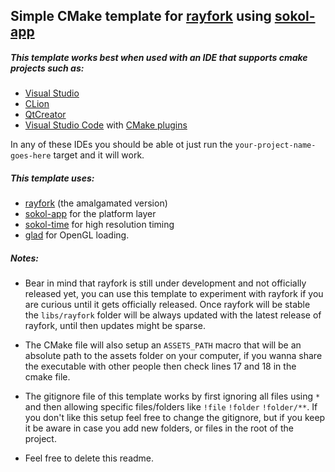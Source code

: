 ## Simple CMake template for [rayfork][rayfork-link] using [sokol-app][sokol-app-link]

##### This template works best when used with an IDE that supports cmake projects such as:
- [Visual Studio][visual-studio-link]
- [CLion][clion-link]
- [QtCreator][qtcreator-link]
- [Visual Studio Code][vscode-link] with [CMake plugins][vscode-cmake-plugins]

In any of these IDEs you should be able ot just run the `your-project-name-goes-here` target and it will work.

##### This template uses: 
- [rayfork][rayfork-link] (the amalgamated version) 
- [sokol-app][sokol-app-link] for the platform layer 
- [sokol-time][sokol-time-link] for high resolution timing
- [glad][glad-link] for OpenGL loading.

##### Notes:
- Bear in mind that rayfork is still under development and not officially released yet, you can use this template to experiment with rayfork if you are curious until it gets officially released. Once rayfork will be stable the `libs/rayfork` folder will be always updated with the latest release of rayfork, until then updates might be sparse.

- The CMake file will also setup an `ASSETS_PATH` macro that will be an absolute path to the assets folder on your computer, if you wanna share the executable with other people then check lines 17 and 18 in the cmake file.

- The gitignore file of this template works by first ignoring all files using `*` and then allowing specific files/folders like `!file` `!folder` `!folder/**`. If you don't like this setup feel free to change the gitignore, but if you keep it be aware in case you add new folders, or files in the root of the project. 

- Feel free to delete this readme.

<!-- Links -->
[rayfork-link]:    https://github.com/SasLuca/rayfork/tree/rayfork-0.9
[sokol-app-link]:  https://github.com/floooh/sokol/blob/master/sokol_app.h
[sokol-time-link]: https://github.com/floooh/sokol/blob/master/sokol_time.h
[glad-link]:       https://glad.dav1d.de/

[visual-studio-link]:   https://visualstudio.microsoft.com/vs/
[vscode-link]:          https://code.visualstudio.com/
[qtcreator-link]:       https://www.qt.io/product/development-tools
[clion-link]:           https://www.jetbrains.com/clion/
[vscode-cmake-plugins]: https://marketplace.visualstudio.com/items?itemName=ms-vscode.cmake-tools